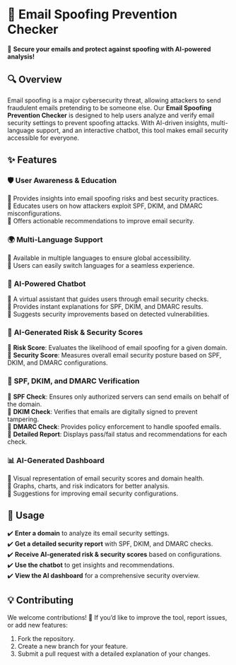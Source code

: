 # 📧 Email Spoofing Prevention Checker  

🚀 **Secure your emails and protect against spoofing with AI-powered analysis!**  

## 🔍 Overview  
Email spoofing is a major cybersecurity threat, allowing attackers to send fraudulent emails pretending to be someone else. Our **Email Spoofing Prevention Checker** is designed to help users analyze and verify email security settings to prevent spoofing attacks. With AI-driven insights, multi-language support, and an interactive chatbot, this tool makes email security accessible for everyone.  

## ✨ Features  
### 🛡️ **User Awareness & Education**  
🔹 Provides insights into email spoofing risks and best security practices.  
🔹 Educates users on how attackers exploit SPF, DKIM, and DMARC misconfigurations.  
🔹 Offers actionable recommendations to improve email security.  

### 🌍 **Multi-Language Support**  
🔹 Available in multiple languages to ensure global accessibility.  
🔹 Users can easily switch languages for a seamless experience.  

### 🤖 **AI-Powered Chatbot**  
🔹 A virtual assistant that guides users through email security checks.  
🔹 Provides instant explanations for SPF, DKIM, and DMARC results.  
🔹 Suggests security improvements based on detected vulnerabilities.  

### 🧠 **AI-Generated Risk & Security Scores**  
🔹 **Risk Score**: Evaluates the likelihood of email spoofing for a given domain.  
🔹 **Security Score**: Measures overall email security posture based on SPF, DKIM, and DMARC configurations.  

### 🔎 **SPF, DKIM, and DMARC Verification**  
🔹 **SPF Check**: Ensures only authorized servers can send emails on behalf of the domain.  
🔹 **DKIM Check**: Verifies that emails are digitally signed to prevent tampering.  
🔹 **DMARC Check**: Provides policy enforcement to handle spoofed emails.  
🔹 **Detailed Report**: Displays pass/fail status and recommendations for each check.  

### 📊 **AI-Generated Dashboard**  
🔹 Visual representation of email security scores and domain health.  
🔹 Graphs, charts, and risk indicators for better analysis.  
🔹 Suggestions for improving email security configurations.   

## 🚀 Usage  
✔️ **Enter a domain** to analyze its email security settings.  
✔️ **Get a detailed security report** with SPF, DKIM, and DMARC checks.  
✔️ **Receive AI-generated risk & security scores** based on configurations.  
✔️ **Use the chatbot** to get insights and recommendations.  
✔️ **View the AI dashboard** for a comprehensive security overview.  

## 💡 Contributing  
We welcome contributions! 🎉 If you’d like to improve the tool, report issues, or add new features:  
1. Fork the repository.  
2. Create a new branch for your feature.  
3. Submit a pull request with a detailed explanation of your changes.  
